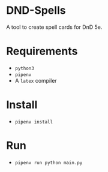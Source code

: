 # DND-Spells

A tool to create spell cards for DnD 5e.

# Requirements

- `python3`
- `pipenv`
- A `latex` compiler

# Install

- `pipenv install`

# Run
 - `pipenv run python main.py`
